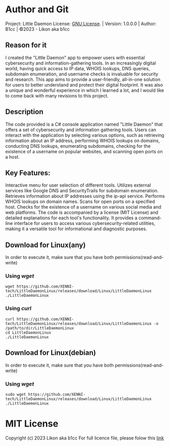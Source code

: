 # Author and Git
Project: Little Daemon License: [GNU License](https://github.com/XENNI-tech/LittleDaemonLinux#mit-license/). | Version: 1.0.0.0 | Author: B1cc | ©2023 - Likon aka b1cc

## Reason for it
I created the "Little Daemon" app to empower users with essential cybersecurity and information-gathering tools. In an increasingly digital world, having quick access to IP data, WHOIS lookups, DNS queries, subdomain enumeration, and username checks is invaluable for security and research. This app aims to provide a user-friendly, all-in-one solution for users to better understand and protect their digital footprint. It was also a unique and wonderful experience in which I learned a lot, and I would like to come back with many revisions to this project.

## Description
The code provided is a C# console application named "Little Daemon" that offers a set of cybersecurity and information gathering tools. Users can interact with the application by selecting various options, such as retrieving information about an IP address, performing WHOIS lookups on domains, conducting DNS lookups, enumerating subdomains, checking for the existence of a username on popular websites, and scanning open ports on a host.

## Key Features:

Interactive menu for user selection of different tools.
Utilizes external services like Google DNS and SecurityTrails for subdomain enumeration.
Retrieves information about IP addresses using the ip-api service.
Performs WHOIS lookups on domain names.
Scans for open ports on a specified host.
Checks for the existence of a username on various social media and web platforms.
The code is accompanied by a license (MIT License) and detailed explanations for each tool's functionality. It provides a command-line interface for users to access various cybersecurity-related utilities, making it a versatile tool for informational and diagnostic purposes.

## Download for Linux(any)
In order to execute it, make sure that you have both permissions(read-and-write)
### Using *wget*
```
wget https://github.com/XENNI-tech/LittleDaemonLinux/releases/download/Linux/LittleDaemonLinux
./LittleDaemonLinux
```
### Using *curl*
```
curl https://github.com/XENNI-tech/LittleDaemonLinux/releases/download/Linux/LittleDaemonLinux -o /path/to/dir/LittleDaemonLinux
cd LittleDaemonLinux
./LittleDaemonLinux
```
## Download for Linux(debian)
In order to execute it, make sure that you have both permissions(read-and-write)
### Using *wget*
```
sudo wget https://github.com/XENNI-tech/LittleDaemonLinux/releases/download/Linux/LittleDaemonLinux
./LittleDaemonLinux
```

# MIT License
Copyright (c) 2023 Likon aka b1cc
For full licence file, please folow this [link](https://raw.githubusercontent.com/XENNI-tech/LittleDaemonLinux/master/LICENCE)
